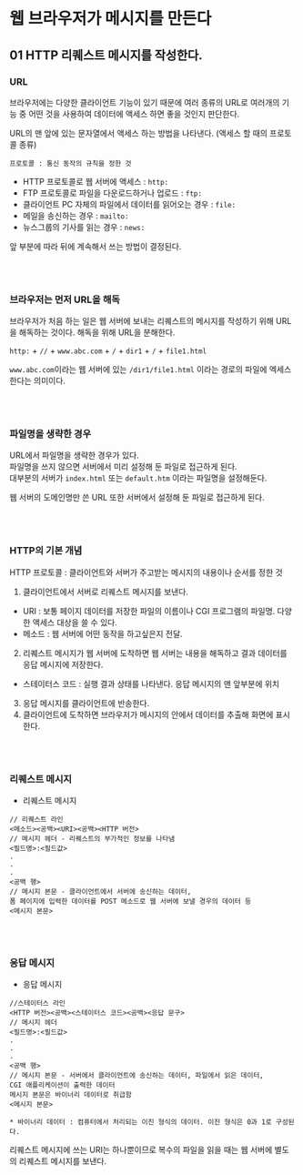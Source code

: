 # 웹 브라우저가 메시지를 만든다

## 01 HTTP 리퀘스트 메시지를 작성한다.

### URL

브라우저에는 다양한 클라이언트 기능이 있기 때문에 여러 종류의 URL로 여러개의 기능 중 어떤 것을 사용하여 데이터에 액세스 하면 좋을 것인지 판단한다.

URL의 맨 앞에 있는 문자열에서 액세스 하는 방법을 나타낸다. (액세스 할 때의 프로토콜 종류)

```
프로토콜 : 통신 동작의 규칙을 정한 것
```

- HTTP 프로토콜로 웹 서버에 액세스 : `http:`
- FTP 프로토콜로 파일을 다운로드하거나 업로드 : `ftp:`
- 클라이언트 PC 자체의 파일에서 데이터를 읽어오는 경우 : `file:`
- 메일을 송신하는 경우 : `mailto:`
- 뉴스그룹의 기사를 읽는 경우 : `news:`

앞 부분에 따라 뒤에 계속해서 쓰는 방법이 결정된다.

</br>
</br>

### 브라우저는 먼저 URL을 해독

브라우저가 처음 하는 일은 웹 서버에 보내는 리퀘스트의 메시지를 작성하기 위해 URL을 해독하는 것이다.
해독을 위해 URL을 분해한다.

`http:` + `//` + `www.abc.com` + `/` + `dir1` + `/` + `file1.html`

`www.abc.com`이라는 웹 서버에 있는 `/dir1/file1.html` 이라는 경로의 파일에 엑세스 한다는 의미이다.

</br>
</br>

### 파일명을 생략한 경우

URL에서 파일명을 생략한 경우가 있다.  
파일명을 쓰지 않으면 서버에서 미리 설정해 둔 파일로 접근하게 된다.  
대부분의 서버가 `index.html` 또는 `default.htm` 이라는 파일명을 설정해둔다.

웹 서버의 도메인명만 쓴 URL 또한 서버에서 설정해 둔 파일로 접근하게 된다.

</br>
</br>

### HTTP의 기본 개념

HTTP 프로토콜 : 클라이언트와 서버가 주고받는 메시지의 내용이나 순서를 정한 것

1. 클라이언트에서 서버로 리퀘스트 메시지를 보낸다.

- URI : 보통 페이지 데이터를 저장한 파일의 이름이나 CGI 프로그램의 파일명. 다양한 액세스 대상을 쓸 수 있다.
- 메소드 : 웹 서버에 어떤 동작을 하고싶은지 전달.

2. 리퀘스트 메시지가 웹 서버에 도착하면 웹 서버는 내용을 해독하고 결과 데이터를 응답 메시지에 저장한다.

- 스테이터스 코드 : 실행 결과 상태를 나타낸다. 응답 메시지의 맨 앞부분에 위치

3. 응답 메시지를 클라이언트에 반송한다.
4. 클라이언트에 도착하면 브라우저가 메시지의 안에서 데이터를 추출해 화면에 표시한다.

</br>
</br>

### 리퀘스트 메시지

- 리퀘스트 메시지

```
// 리퀘스트 라인
<메소드><공백><URI><공백><HTTP 버전>
// 메시지 헤더 - 리퀘스트의 부가적인 정보를 나타냄
<필드명>:<필드값>
.
.
.
<공백 행>
// 메시지 본문 - 클라이언트에서 서버에 송신하는 데이터,
폼 페이지에 입력한 데이터를 POST 메소드로 웹 서버에 보낼 경우의 데이터 등
<메시지 본문>
```

</br>
</br>

### 응답 메시지

- 응답 메시지

```
//스테이터스 라인
<HTTP 버전><공백><스테이터스 코드><공백><응답 문구>
// 메시지 헤더
<필드명>:<필드값>
.
.
.
<공백 행>
// 메시지 본문 - 서버에서 클라이언트에 송신하는 데이터, 파일에서 읽은 데이터,
CGI 애플리케이션이 출력한 데이터
메시지 본문은 바이너리 데이터로 취급함
<메시지 본문>
```

```
* 바이너리 데이터 : 컴퓨터에서 처리되는 이진 형식의 데이터. 이진 형식은 0과 1로 구성된다.
```

리퀘스트 메시지에 쓰는 URI는 하나뿐이므로 복수의 파일을 읽을 때는 웹 서버에 별도의 리퀘스트 메시지를 보낸다.
